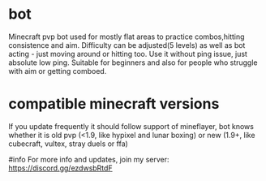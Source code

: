 # bot
Minecraft pvp bot used for mostly flat areas to practice combos,hitting consistence and aim. 
Difficulty can be adjusted(5 levels) as well as bot acting - just moving around or hitting too.
Use it without ping issue, just absolute low ping. Suitable for beginners and also for people who struggle with aim or getting comboed.

# compatible minecraft versions
If you update frequently it should follow support of mineflayer, bot knows whether it is old pvp (<1.9, like hypixel and lunar boxing) or new (1.9+, like cubecraft, vultex, stray duels or ffa)

#info
For more info and updates, join my server: https://discord.gg/ezdwsbRtdF

